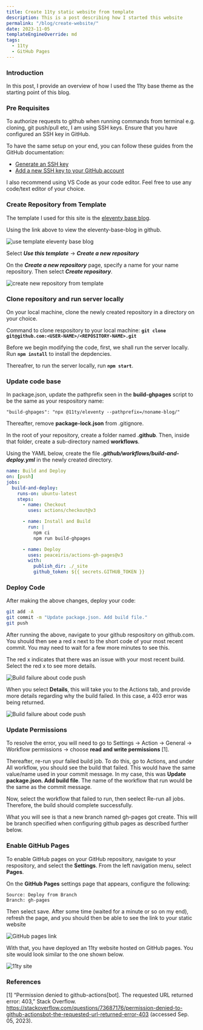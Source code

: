 ```yaml
---
title: Create 11ty static website from template
description: This is a post describing how I started this website
permalink: "/blog/create-website/"
date: 2023-11-05
templateEngineOverride: md
tags:
  - 11ty
  - GitHub Pages
---
```


### Introduction

In this post, I provide an overview of how I used the 11ty base theme as the starting point of this blog.

### Pre Requisites

To authorize requests to github when running commands from terminal e.g. cloning, git push/pull etc, I am using SSH keys. Ensure that you have configured an SSH key in GitHub.

To have the same setup on your end, you can follow these guides from the GitHub documentation:

* [Generate an SSH key](https://docs.github.com/en/authentication/connecting-to-github-with-ssh/generating-a-new-ssh-key-and-adding-it-to-the-ssh-agent)
* [Add a new SSH key to your GitHub account](https://docs.github.com/en/authentication/connecting-to-github-with-ssh/adding-a-new-ssh-key-to-your-github-account)

I also recommend using VS Code as your code editor. Feel free to use any code/text editor of your choice.

### Create Repository from Template

The template I used for this site is the [eleventy base blog](https://github.com/11ty/eleventy-base-blog). 

Using the link above to view the eleventy-base-blog in github.

![use template eleventy base blog](/img/create_website_blog/1_11ty_base_blog.png)

Select ***Use this template*** &rarr;  ***Create a new repository***

On the ***Create a new repository*** page, specify a name for your name repository. Then select ***Create repository***.

![create new repository from template](/img/create_website_blog/2_create_repository.png)

### Clone repository and run server locally

On your local machine, clone the newly created repository in a directory on your choice. 

Command to clone respository to your local machine: **`git clone git@github.com:<USER-NAME>/<REPOSITORY-NAME>.git`**

Before we begin modifying the code, first, we shall run the server locally. Run **`npm install`** to install the depdencies.

Thereafrer, to run the server locally, run **`npm start`**.

### Update code base

In package.json, update the pathprefix seen in the **build-ghpages** script to be the same as your respository name:

```
"build-ghpages": "npx @11ty/eleventy --pathprefix=/noname-blog/"
```

Thereafter, remove **package-lock.json** from .gitignore.

In the root of your repository, create a folder named **.github**. Then, inside that folder, create a sub-directory named **workflows**.

Using the YAML below, create the file ***.github/workflows/build-and-deploy.yml*** in the newly created directory. 

```yaml
name: Build and Deploy
on: [push]
jobs:
  build-and-deploy:
    runs-on: ubuntu-latest
    steps:
      - name: Checkout
        uses: actions/checkout@v3

      - name: Install and Build
        run: |
          npm ci
          npm run build-ghpages

      - name: Deploy
        uses: peaceiris/actions-gh-pages@v3
        with:
          publish_dir: ./_site
          github_token: ${{ secrets.GITHUB_TOKEN }}
```

### Deploy Code

After making the above changes, deploy your code:

```sh
git add -A
git commit -m "Update package.json. Add build file."
git push
```

After running the above, navigate to your github respository on github.com. You should then see a red x next to the short code of your most recent commit. You may need to wait for a few more minutes to see this.

The red x indicates that there was an issue with your most recent build. Select the red x to see more details. 

![Build failure about code push](/img/create_website_blog/4_check_build_result.png)

When you select **Details**, this will take you to the Actions tab, and provide more details regarding why the build failed. In this case, a 403 error was being returned.

![Build failure about code push](/img/create_website_blog/5_build_failed.png)

### Update Permissions

To resolve the error, you will need to go to Settings &rarr;  Action &rarr; General  &rarr;  Workflow permissions  &rarr; choose **read and write permissions** [1].

Thereafter, re-run your failed build job. To do this, go to Actions, and under All workflow, you should see the build that failed. This would have the same value/name used in your commit message. In my case, this was **Update package.json. Add build file**. The name of the workflow that run would be the same as the commit message. 

Now, select the workflow that failed to run, then seelect Re-run all jobs. Therefore, the build should complete successfully.

What you will see is that a new branch named gh-pages got create. This will be branch specified when configuring github pages as described further below.

### Enable GitHub Pages

To enable GitHub pages on your GitHub repository, navigate to your respository, and select the **Settings**. From the left navigation menu, select **Pages**.

On the **GitHub Pages** settings page that appears, configure the following:

```
Source: Deploy from Branch
Branch: gh-pages
```

Then select save. After some time (waited for a minute or so on my end), refresh the page, and you should then be able to see the link to your static website

![GitHub pages link](/img/create_website_blog/7_github_pages_link.png)

With that, you have deployed an 11ty website hosted on GitHub pages. You site would look similar to the one shown below.

![11ty site](/img/create_website_blog/8_11ty_site.png)

### References

[1] “Permission denied to github-actions[bot]. The requested URL returned error: 403,” Stack Overflow. https://stackoverflow.com/questions/73687176/permission-denied-to-github-actionsbot-the-requested-url-returned-error-403 (accessed Sep. 05, 2023).